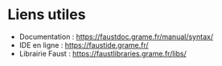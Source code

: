 # Liens utiles

- Documentation : https://faustdoc.grame.fr/manual/syntax/
- IDE en ligne : https://faustide.grame.fr/
- Librairie Faust : https://faustlibraries.grame.fr/libs/

